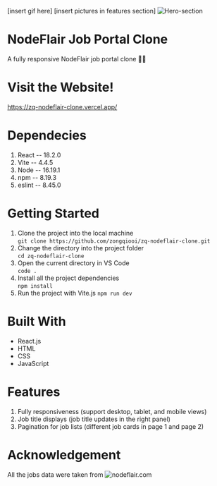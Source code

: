 [insert gif here]
[insert pictures in features section]
![Hero-section]()

# NodeFlair Job Portal Clone

A fully responsive NodeFlair job portal clone 👨‍💻

# Visit the Website!

https://zq-nodeflair-clone.vercel.app/

# Dependecies

1. React -- 18.2.0
2. Vite -- 4.4.5
3. Node -- 16.19.1
4. npm -- 8.19.3
5. eslint -- 8.45.0

# Getting Started

1. Clone the project into the local machine  
   `git clone https://github.com/zongqiooi/zq-nodeflair-clone.git`
2. Change the directory into the project folder  
   `cd zq-nodeflair-clone`
3. Open the current directory in VS Code  
   `code .`
4. Install all the project dependencies  
   `npm install`
5. Run the project with Vite.js
   `npm run dev`

# Built With

- React.js
- HTML
- CSS
- JavaScript

# Features

1. Fully responsiveness (support desktop, tablet, and mobile views)
2. Job title displays (job title updates in the right panel)
3. Pagination for job lists (different job cards in page 1 and page 2)

# Acknowledgement

All the jobs data were taken from ![nodeflair.com](https://nodeflair.com/)
